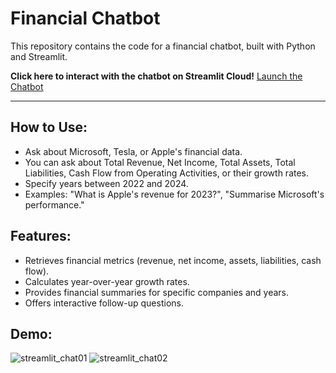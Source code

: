 # Financial Chatbot

This repository contains the code for a financial chatbot, built with Python and Streamlit.

**Click here to interact with the chatbot on Streamlit Cloud!**
[Launch the Chatbot](https://bcgfinancialchatbot.streamlit.app/)

---

## How to Use:
* Ask about Microsoft, Tesla, or Apple's financial data.
* You can ask about Total Revenue, Net Income, Total Assets, Total Liabilities, Cash Flow from Operating Activities, or their growth rates.
* Specify years between 2022 and 2024.
* Examples: "What is Apple's revenue for 2023?", "Summarise Microsoft's performance."

## Features:
* Retrieves financial metrics (revenue, net income, assets, liabilities, cash flow).
* Calculates year-over-year growth rates.
* Provides financial summaries for specific companies and years.
* Offers interactive follow-up questions.

## Demo:
![streamlit_chat01](https://github.com/user-attachments/assets/3ccb008d-b3d4-4b5a-9287-7773f08f46d4)
![streamlit_chat02](https://github.com/user-attachments/assets/9408cc80-620f-4e72-a9e0-683ccfd452a3)
